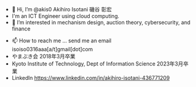 - 👋 Hi, I’m @akis0 Akihiro Isotani 磯谷 彰宏
- I'm an ICT Engineer using cloud computing. 
- 👀 I’m interested in mechanism design, auction theory, cybersecurity, and finance
<!---- 🌱 I’m currently learning---> 
- 📫 How to reach me ... send me an email isoiso0316aaa[a/t]gmail[dot]com
- やまぶき会 2018年3月卒業
- Kyoto Institute of Technology, Dept of Information Science 2023年3月卒業
- LinkedIn https://www.linkedin.com/in/akihiro-isotani-436771209

<!--
![Anurag's GitHub stats](https://github-readme-stats.vercel.app/api?username=akis0)
-->


<!---
my experience at University Classes
C: I wrote a simple pseudo－compiler. 
Java: I wrote a small GUI application that follows MVC model and  uses JDBC
Scilab: I wrote some code for Nearest Neighbor Classification and  Naive Bayes classifier
--->


<!---
akis0/akis0 is a ✨ special ✨ repository because its `README.md` (this file) appears on your GitHub profile.
You can click the Preview link to take a look at your changes.
--->
